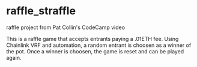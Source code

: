 # raffle_straffle
raffle project from Pat Collin's CodeCamp video 

This is a raffle game that accepts entrants paying a .01ETH fee.
Using Chainlink VRF and automation, a random entrant is choosen as a winner of the pot.
Once a winner is choosen, the game is reset and can be played again. 
